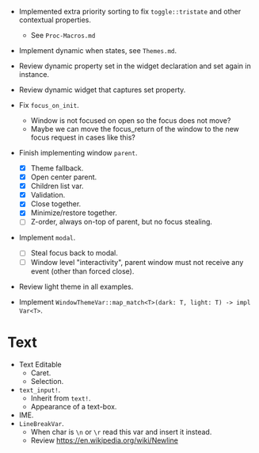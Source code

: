 * Implemented extra priority sorting to fix `toggle::tristate` and other contextual properties.
    - See `Proc-Macros.md`
* Implement dynamic when states, see `Themes.md`.
* Review dynamic property set in the widget declaration and set again in instance.
* Review dynamic widget that captures set property.

* Fix `focus_on_init`.
    - Window is not focused on open so the focus does not move?
    - Maybe we can move the focus_return of the window to the new focus request in cases like this?

* Finish implementing window `parent`.
    - [x] Theme fallback.
    - [x] Open center parent.
    - [x] Children list var.
    - [x] Validation.
    - [x] Close together.
    - [x] Minimize/restore together.
    - [ ] Z-order, always on-top of parent, but no focus stealing.
* Implement `modal`.
    - [ ] Steal focus back to modal.
    - [ ] Window level "interactivity", parent window must not receive any event (other than forced close).

* Review light theme in all examples.
* Implement `WindowThemeVar::map_match<T>(dark: T, light: T) -> impl Var<T>`.

# Text

* Text Editable
    - Caret.
    - Selection.
* `text_input!`.
    - Inherit from `text!`.
    - Appearance of a text-box.
* IME.
* `LineBreakVar`.
    - When char is `\n` or `\r` read this var and insert it instead. 
    - Review https://en.wikipedia.org/wiki/Newline